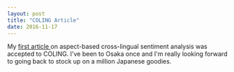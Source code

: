 ```yaml
---
layout: post
title: "COLING Article"
date: 2016-11-17
---
```


My <a href="downloads/coling2016.pdf">first article </a> on aspect-based cross-lingual sentiment analysis was accepted to COLING. I've been to Osaka once and I'm really looking forward to going back to stock up on a million Japanese goodies.
